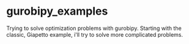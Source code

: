 # gurobipy_examples

Trying to solve optimization problems with gurobipy. Starting with the classic, Giapetto example, i'll try to solve more complicated problems.
